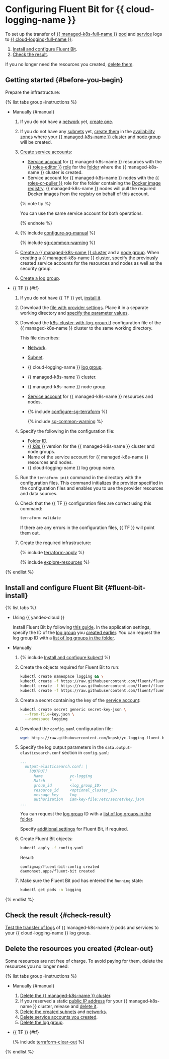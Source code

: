 # Configuring Fluent Bit for {{ cloud-logging-name }}

To set up the transfer of [{{ managed-k8s-full-name }}](../../managed-kubernetes/) [pod](../../managed-kubernetes/concepts/index.md#pod) and [service](../../managed-kubernetes/concepts/index.md#service) logs to [{{ cloud-logging-full-name }}](../../logging/):
1. [Install and configure Fluent Bit](#fluent-bit-install).
1. [Check the result](#check-result).

If you no longer need the resources you created, [delete them](#clear-out).

## Getting started {#before-you-begin}

Prepare the infrastructure:

{% list tabs group=instructions %}

- Manually {#manual}

  1. If you do not have a [network](../../vpc/concepts/network.md#network) yet, [create one](../../vpc/operations/network-create.md).
  1. If you do not have any [subnets](../../vpc/concepts/network.md#subnet) yet, [create them](../../vpc/operations/subnet-create.md) in the [availability zones](../../overview/concepts/geo-scope.md) where your [{{ managed-k8s-name }} cluster](../../managed-kubernetes/concepts/index.md#kubernetes-cluster) and [node group](../../managed-kubernetes/concepts/index.md#node-group) will be created.
  1. [Create service accounts](../../iam/operations/sa/create.md):
     * [Service account](../../iam/concepts/users/service-accounts.md) for {{ managed-k8s-name }} resources with the [{{ roles-editor }}](../../iam/roles-reference.md#editor) [role](../../iam/concepts/access-control/roles.md) for the [folder](../../resource-manager/concepts/resources-hierarchy.md#folder) where the {{ managed-k8s-name }} cluster is created.
     * Service account for {{ managed-k8s-name }} nodes with the [{{ roles-cr-puller }}](../../container-registry/security/index.md#container-registry-images-puller) role for the folder containing the [Docker image](../../container-registry/concepts/docker-image.md) [registry](../../container-registry/concepts/registry.md). {{ managed-k8s-name }} nodes will pull the required Docker images from the registry on behalf of this account.

     {% note tip %}

     You can use the same service account for both operations.

     {% endnote %}

  1. {% include [configure-sg-manual](../../_includes/managed-kubernetes/security-groups/configure-sg-manual-lvl3.md) %}

        {% include [sg-common-warning](../../_includes/managed-kubernetes/security-groups/sg-common-warning.md) %}

  1. [Create a {{ managed-k8s-name }} cluster](../../managed-kubernetes/operations/kubernetes-cluster/kubernetes-cluster-create.md#kubernetes-cluster-create) and a [node group](../../managed-kubernetes/operations/node-group/node-group-create.md). When creating a {{ managed-k8s-name }} cluster, specify the previously created service accounts for the resources and nodes as well as the security group.

  1. [Create a log group](../../logging/operations/create-group.md).

- {{ TF }} {#tf}

  1. If you do not have {{ TF }} yet, [install it](../../tutorials/infrastructure-management/terraform-quickstart.md#install-terraform).
  1. Download the [file with provider settings](https://github.com/yandex-cloud-examples/yc-terraform-provider-settings/blob/main/provider.tf). Place it in a separate working directory and [specify the parameter values](../../tutorials/infrastructure-management/terraform-quickstart.md#configure-provider).
  1. Download the [k8s-cluster-with-log-group.tf](https://github.com/yandex-cloud-examples/yc-mk8s-fluent-bit-logging/blob/main/k8s-cluster-with-log-group.tf) configuration file of the {{ managed-k8s-name }} cluster to the same working directory.

     This file describes:
     * [Network](../../vpc/concepts/network.md#network).
     * [Subnet](../../vpc/concepts/network.md#subnet).
     * {{ cloud-logging-name }} [log group](../../logging/concepts/log-group.md).
     * {{ managed-k8s-name }} cluster.
     * {{ managed-k8s-name }} node group.
     * [Service account](../../iam/concepts/users/service-accounts.md) for {{ managed-k8s-name }} resources and nodes.
     * {% include [configure-sg-terraform](../../_includes/managed-kubernetes/security-groups/configure-sg-tf-lvl3.md) %}

        {% include [sg-common-warning](../../_includes/managed-kubernetes/security-groups/sg-common-warning.md) %}
     
  1. Specify the following in the configuration file:
     * [Folder ID](../../resource-manager/operations/folder/get-id.md).
     * [{{ k8s }}](../../managed-kubernetes/concepts/release-channels-and-updates.md) version for the {{ managed-k8s-name }} cluster and node groups.
     * Name of the service account for {{ managed-k8s-name }} resources and nodes.
     * {{ cloud-logging-name }} log group name.
  1. Run the `terraform init` command in the directory with the configuration files. This command initializes the provider specified in the configuration files and enables you to use the provider resources and data sources.
  1. Check that the {{ TF }} configuration files are correct using this command:

     ```bash
     terraform validate
     ```

     If there are any errors in the configuration files, {{ TF }} will point them out.
  1. Create the required infrastructure:

     {% include [terraform-apply](../../_includes/mdb/terraform/apply.md) %}

     {% include [explore-resources](../../_includes/mdb/terraform/explore-resources.md) %}

{% endlist %}

## Install and configure Fluent Bit {#fluent-bit-install}

{% list tabs %}


- Using {{ yandex-cloud }}

  Install Fluent Bit by following [this guide](../../managed-kubernetes/operations/applications/fluentbit.md). In the application settings, specify the ID of the [log group](#before-you-begin) you [created earlier](../../logging/concepts/log-group.md). You can request the log group ID with a [list of log groups in the folder](../../logging/operations/list.md).


- Manually

  1. {% include [Install and configure kubectl](../../_includes/managed-kubernetes/kubectl-install.md) %}
  1. Create the objects required for Fluent Bit to run:

     ```bash
     kubectl create namespace logging && \
     kubectl create -f https://raw.githubusercontent.com/fluent/fluent-bit-kubernetes-logging/master/fluent-bit-service-account.yaml && \
     kubectl create -f https://raw.githubusercontent.com/fluent/fluent-bit-kubernetes-logging/master/fluent-bit-role-1.22.yaml && \
     kubectl create -f https://raw.githubusercontent.com/fluent/fluent-bit-kubernetes-logging/master/fluent-bit-role-binding-1.22.yaml
     ```

  1. Create a secret containing the key of the [service account](../../iam/concepts/users/service-accounts.md):

     ```bash
     kubectl create secret generic secret-key-json \
       --from-file=key.json \
       --namespace logging
     ```

  1. Download the `config.yaml` configuration file:

     ```bash
     wget https://raw.githubusercontent.com/knpsh/yc-logging-fluent-bit-example/main/config.yaml
     ```

  1. Specify the log output parameters in the `data.output-elasticsearch.conf` section in `config.yaml`:


     ```yaml
     ...
       output-elasticsearch.conf: |
         [OUTPUT]
           Name            yc-logging
           Match           *
           group_id        <log_group_ID>
           resource_id     <optional_cluster_ID>
           message_key     log
           authorization   iam-key-file:/etc/secret/key.json
     ...
     ```


     You can request the [log group](../../logging/concepts/log-group.md) ID with a [list of log groups in the folder](../../logging/operations/list.md).

     Specify [additional settings](https://github.com/yandex-cloud/fluent-bit-plugin-yandex#configuration-parameters) for Fluent Bit, if required.
  1. Create Fluent Bit objects:

     ```bash
     kubectl apply -f config.yaml
     ```

     Result:

     ```text
     configmap/fluent-bit-config created
     daemonset.apps/fluent-bit created
     ```

  1. Make sure the Fluent Bit pod has entered the `Running` state:

     ```bash
     kubectl get pods -n logging
     ```

{% endlist %}

## Check the result {#check-result}

[Test the transfer of logs](../../logging/operations/read-logs.md) of {{ managed-k8s-name }} pods and services to your {{ cloud-logging-name }} log group.

## Delete the resources you created {#clear-out}

Some resources are not free of charge. To avoid paying for them, delete the resources you no longer need:

{% list tabs group=instructions %}

- Manually {#manual}

  1. [Delete the {{ managed-k8s-name }} cluster](../../managed-kubernetes/operations/kubernetes-cluster/kubernetes-cluster-delete.md).
  1. If you reserved a static [public IP address](../../vpc/concepts/address.md#public-addresses) for your {{ managed-k8s-name }} cluster, release and [delete it](../../vpc/operations/address-delete.md).
  1. [Delete the created subnets](../../vpc/operations/subnet-delete.md) and [networks](../../vpc/operations/network-delete.md).
  1. [Delete service accounts you created](../../iam/operations/sa/delete.md).
  1. [Delete the log group](../../logging/operations/delete-group.md).

- {{ TF }} {#tf}

  {% include [terraform-clear-out](../../_includes/mdb/terraform/clear-out.md) %}

{% endlist %}
